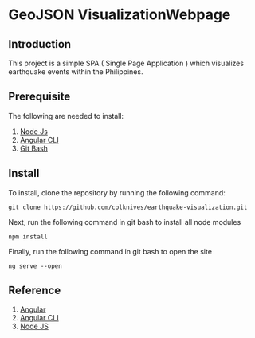 # GeoJSON​ ​Visualization​ ​Webpage

## Introduction

This project is a simple SPA ( Single Page Application ) which visualizes earthquake events within the Philippines.

## Prerequisite

The following are needed to install:

1. [Node Js](https://nodejs.org/en/)
2. [Angular CLI](https://cli.angular.io/)
3. [Git Bash](https://git-for-windows.github.io/)

## Install

To install, clone the repository by running the following command:

	git clone https://github.com/colknives/earthquake-visualization.git

Next, run the following command in git bash to install all node modules

	npm install

Finally, run the following command in git bash to open the site

	ng serve --open

## Reference

1. [Angular](https://angular.io/)
3. [Angular CLI](https://cli.angular.io/)
4. [Node JS](https://nodejs.org/en/)